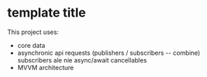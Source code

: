 # template title

This project uses:
- core data
- asynchronic api requests (publishers / subscribers -- combine)
        subscribers ale nie async/await
        cancellables
- MVVM architecture

